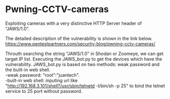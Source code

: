 # Pwning-CCTV-cameras
Exploiting cameras with a very distinctive HTTP Server header of "JAWS/1.0".

The detailed description of the vulnerability is shown in the link below.  
https://www.pentestpartners.com/security-blog/pwning-cctv-cameras/

Throuth searching the string "JAWS/1.0" in Shodan or Zoomeye, we can get target IP list. Executing the JAWS_bot.py to get the devices which have the vulnerability.
JAWS_bot.py is based on two methods: weak password and the built-in web shell.  
  -weak password: "root":"juantech".  
  -built-in web shell: inputing url like "http://192.168.3.101/shell?/usr/sbin/telnetd -l/bin/sh -p 25" to bind the telnet service to 25 port without password.  
